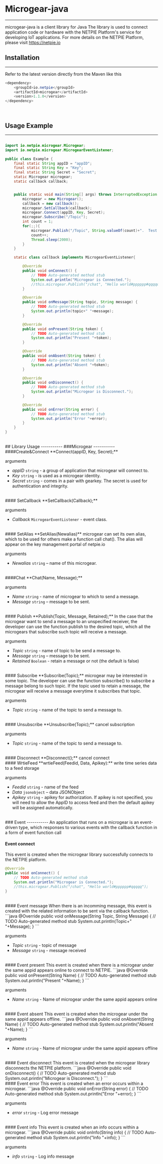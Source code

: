 # Microgear-java-----------microgear-java is a client library for Java The library is used to connect application code or hardware with the NETPIE Platform's service for developing IoT applications. For more details on the NETPIE Platform, please visit https://netpie.io## Installation-----------Refer to the latest version directly from the Maven like this```java<dependency>	<groupId>io.netpie</groupId>	<artifactId>microgear</artifactId>	<version>1.1.0</version></dependency>```<br/>## Usage Example-----------```javaimport io.netpie.microgear.Microgear;import io.netpie.microgear.MicrogearEventListener;public class Example {	final static String appID = "appID";	final static String Key = "Key";	final static String Secret = "Secret";	static Microgear microgear;	static callback callback;	public static void main(String[] args) throws InterruptedException {		microgear = new Microgear();		callback = new callback();		microgear.SetCallback(callback);		microgear.Connect(appID, Key, Secret);		microgear.Subscribe("/Topic");		int count = 1;		for(;;){			microgear.Publish("/Topic", String.valueOf(count)+".  Test message");			count++;			Thread.sleep(2000);		}	}	static class callback implements MicrogearEventListener{		@Override		public void onConnect() {			// TODO Auto-generated method stub			System.out.println("Microgear is Connected.");			//this.microgear.Publish("/chat", "Hello world#pppppp#qqqqq");		}		@Override		public void onMessage(String topic, String message) {			// TODO Auto-generated method stub			System.out.println(topic+" "+message);		}		@Override		public void onPresent(String token) {			// TODO Auto-generated method stub			System.out.println("Present "+token);		}		@Override		public void onAbsent(String token) {			// TODO Auto-generated method stub			System.out.println("Absent "+token);		}		@Override		public void onDisconnect() {			// TODO Auto-generated method stub			System.out.println("Microgear is Disconnect.");		}		@Override		public void onError(String error) {			// TODO Auto-generated method stub			System.out.println("Error "+error);		}	}}```<br/>## Library Usage-----------###Microgear-----------####Create&Connect**Connect(appID, Key, Secret);**arguments* *appID* `string` - a group of application that microgear will connect to.* *Key* `string` - is used as a microgear identity.* *Secret* `string` - comes in a pair with gearkey. The secret is used for authentication and integrity.<br/>#### SetCallback**SetCallback(Callback);**arguments* *Callback* `MicrogearEventListener` - event class.<br/>#### SetAlias**SetAlias(Newalias)** microgear can set its own alias, which to be used for others make a function call chat(). The alias will appear on the key management portal of netpie.ioarguments* *Newalias* `string` – name of this microgear.<br/>####Chat**Chat(Name, Message);**arguments* *Name* `string` - name of microgear to which to send a message.* *Message* `string` – message to be sent.<br/>#### Publish**Publish(Topic, Message, Retained);**In the case that the microgear want to send a message to an unspecified receiver, the developer can use the function publish to the desired topic, which all the microgears that subscribe such topic will receive a message.arguments* *Topic* `string` - name of topic to be send a message to.* *Message* `string` – message to be sent.* *Retained* `Boolean` - retain a message or not (the default is false)<br/>#### Subscribe**Subscribe(Topic);** microgear may be interested in some topic. The developer can use the function subscribe() to subscribe a message belong to such topic. If the topic used to retain a message, the microgear will receive a message everytime it subscribes that topic.arguments* *Topic* `string` - name of the topic to send a message to.<br/>#### Unsubscribe**Unsubscribe(Topic);** cancel subscriptionarguments* *Topic* `string` - name of the topic to send a message to.<br/>#### Disconnect**Disconnect();** cancel connect<br/>#### WrtieFeed**wrtieFeed(Feedid, Data, Apikey):** write time series data to a feed storagearguments* *Feedid* `string` - name of the feed* *Data* `jsonobject` – data JSONObject* *Apikey* `string` - apikey for authorization. If apikey is not specified, you will need to allow the AppID to access feed and then the default apikey will be assigned automatically.<br/>### Event-----------An application that runs on a microgear is an event-driven type, which responses to various events with the callback function in a form of event function call#### Event connectThis event is created when the microgear library successfully connects to the NETPIE platform.```java@Overridepublic void onConnect() {	// TODO Auto-generated method stub	System.out.println("Microgear is Connected.");	//this.microgear.Publish("/chat", "Hello world#pppppp#qqqqq");}```<br/>#### Event messageWhen there is an incomming message, this event is created with the related information to be sent via the callback function.```java@Overridepublic void onMessage(String Topic, String Message) {	// TODO Auto-generated method stub	System.out.println(Topic+" "+Message);}```arguments* *Topic* `string` - topic of message* *Message* `string` - message received<br/>#### Event presentThis event is created when there is a microgear under the same appid appears online to connect to NETPIE.```java@Overridepublic void onPresent(String Name) {	// TODO Auto-generated method stub	System.out.println("Present "+Name);}```arguments* *Name* `string` - Name of microgear under the same appid appears online<br/>#### Event absentThis event is created when the microgear under the same appid appears offline.```java@Overridepublic void onAbsent(String Name) {	// TODO Auto-generated method stub	System.out.println("Absent "+Name);}```arguments* *Name* `string` - Name of microgear under the same appid appears offline<br/>#### Event disconnectThis event is created when the microgear library disconnects the NETPIE platform.```java@Overridepublic void onDisconnect() {	// TODO Auto-generated method stub	System.out.println("Microgear is Disconnect.");}```<br/>#### Event errorThis event is created when an error occurs within a microgear.```java@Overridepublic void onError(String error) {	// TODO Auto-generated method stub	System.out.println("Error "+error);}```arguments* *error* `string` - Log error message<br/>#### Event infoThis event is created when an info occurs within a microgear.```java@Overridepublic void onInfo(String info) {	// TODO Auto-generated method stub	System.out.println("Info "+info);}```arguments* *info* `string` - Log info message